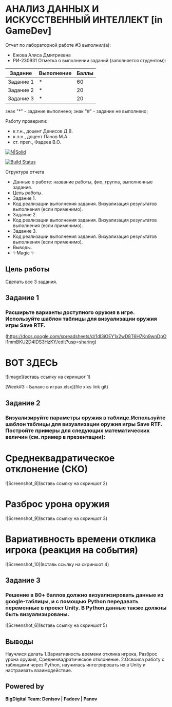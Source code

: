 # АНАЛИЗ ДАННЫХ И ИСКУССТВЕННЫЙ ИНТЕЛЛЕКТ [in GameDev]
Отчет по лабораторной работе #3 выполнил(а):
- Ежова Алиса Дмитриевна
- РИ-230931
Отметка о выполнении заданий (заполняется студентом):

| Задание | Выполнение | Баллы |
| ------ | ------ | ------ |
| Задание 1 | * | 60 |
| Задание 2 | * | 20 |
| Задание 3 | * | 20 |

знак "*" - задание выполнено; знак "#" - задание не выполнено;

Работу проверили:
- к.т.н., доцент Денисов Д.В.
- к.э.н., доцент Панов М.А.
- ст. преп., Фадеев В.О.

[![N|Solid](https://cldup.com/dTxpPi9lDf.thumb.png)](https://nodesource.com/products/nsolid)

[![Build Status](https://travis-ci.org/joemccann/dillinger.svg?branch=master)](https://travis-ci.org/joemccann/dillinger)

Структура отчета

- Данные о работе: название работы, фио, группа, выполненные задания.
- Цель работы.
- Задание 1.
- Код реализации выполнения задания. Визуализация результатов выполнения (если применимо).
- Задание 2.
- Код реализации выполнения задания. Визуализация результатов выполнения (если применимо).
- Задание 3.
- Код реализации выполнения задания. Визуализация результатов выполнения (если применимо).
- Выводы.
- ✨Magic ✨

## Цель работы
Сделать все 3 задания.

## Задание 1
### Расширьте варианты доступного оружия в игре. Используйте шаблон таблицы для визуализации оружия игры Save RTF.

(https://docs.google.com/spreadsheets/d/1dl3iOEY1x2wD8T6H7Kn9wnDpOi1mmBKU2D4IDS3HzKY/edit?usp=sharing)


# ВОТ ЗДЕСЬ
![image](вставь ссылку на скриншот 1)


[Week#3 - Баланс в играх.xlsx](file xlxs link git)



## Задание 2
### Визуализируйте параметры оружия в таблице.Используйте шаблон таблицы для визуализации оружия игры Save RTF. Постройте примеры для следующих математических величин (см. пример в презентации):

# Среднеквадратическое отклонение (СКО)


![Screenshot_8](вставь ссылку на скриншот 2)



# Разброс урона оружия


![Screenshot_9](вставь ссылку на скриншот 3)



# Вариативность времени отклика игрока (реакция на события)
![Screenshot_10](вставь ссылку на скриншот 4)




## Задание 3
### Решение в 80+ баллов должно визуализировать данные из google-таблицы, и с помощью Python передавать переменные в проект Unity. В Python данные также должны быть визуализированы.


![Screenshot_6](вставь ссылку на скриншот 5)


## Выводы

Научлися делать 
1.Вариативность времени отклика игрока, Разброс урона оружия, Среднеквадратическое отклонение.
2.Освоила работу с таблицами через Python, научилась интегрировать их в Unity и настраивать взаимодействие.



## Powered by

**BigDigital Team: Denisov | Fadeev | Panov**
